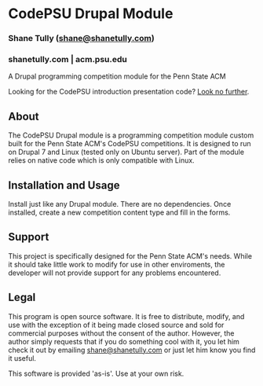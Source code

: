# CodePSU Drupal Module
### Shane Tully (shane@shanetully.com)
### shanetully.com | acm.psu.edu

A Drupal programming competition module for the Penn State ACM

Looking for the CodePSU introduction presentation code? [Look no further](https://github.com/shanet/CodePSU-Intro).

## About

The CodePSU Drupal module is a programming competition module custom built for the Penn State ACM's CodePSU competitions. It is designed to run on Drupal 7
and Linux (tested only on Ubuntu server). Part of the module relies on native code which is only compatible with Linux.

## Installation and Usage

Install just like any Drupal module. There are no dependencies. Once installed, create a new competition content type and fill in the forms.

## Support

This project is specifically designed for the Penn State ACM's needs. While it should take little work to modify for use in other enviroments, the developer will
not provide support for any problems encountered.

## Legal

This program is open source software. It is free to distribute, modify, and use with the exception of it being made closed source and sold for commercial 
purposes without the consent of the author. However, the author simply requests that if you do something cool with it, you let him check it out by 
emailing shane@shanetully.com or just let him know you find it useful.

This software is provided 'as-is'. Use at your own risk.
